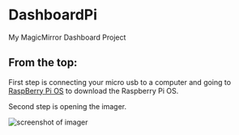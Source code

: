 # DashboardPi
My MagicMirror Dashboard Project

## From the top:

First step is connecting your micro usb to a computer and going to [RaspBerry Pi OS](https://www.raspberrypi.com/software/) to download the Raspberry Pi OS.

Second step is opening the imager.

![screenshot of imager](/process_for_github/Screenshot_2024-04-22_092748.png)
